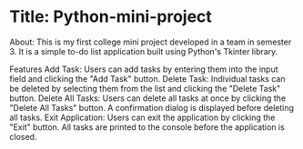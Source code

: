 # Title: Python-mini-project
About: 
This is my first college mini project developed in a team in semester 3. It is a simple to-do list application built using Python's Tkinter library. 

Features
Add Task: Users can add tasks by entering them into the input field and clicking the "Add Task" button.
Delete Task: Individual tasks can be deleted by selecting them from the list and clicking the "Delete Task" button.
Delete All Tasks: Users can delete all tasks at once by clicking the "Delete All Tasks" button. A confirmation dialog is displayed before deleting all tasks.
Exit Application: Users can exit the application by clicking the "Exit" button. All tasks are printed to the console before the application is closed.
